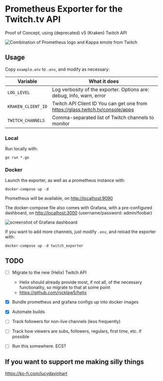 # Prometheus Exporter for the Twitch.tv API

Proof of Concept, using (deprecated) v5 (Kraken) Twitch API

![Combination of Prometheus logo and Kappa emote from Twitch](images/prometheus-kappa.png)


## Usage

Copy `example.env` to `.env`, and modify as necessary:

| Variable           | What it does                                                                    |
|--------------------|---------------------------------------------------------------------------------|
| `LOG_LEVEL`        | Log verbosity of the exporter. Options are: debug, info, warn, error            |
| `KRAKEN_CLIENT_ID` | Twitch API Client ID  You can get one from https://glass.twitch.tv/console/apps |
| `TWITCH_CHANNELS`  | Comma-separated list of Twitch channels to monitor                              |

### Local

Run locally with:

```
go run *.go
```

### Docker

Launch the exporter, as well as a prometheus instance with:

```
docker-compose up -d
```

Prometheus will be available, on [http://localhost:9090](http://localhost:9090)

The docker-compose file also comes with Grafana, with a pre-configured dashboard, on [http://localhost:3000](http://localhost:3000) (username/password: admin/foobar)

![screenshot of Grafana dashboard](images/grafana.png)

If you want to add more channels, just modify `.env`, and reload the exporter with:

```
docker-compose up -d twitch_exporter
```




## TODO

- [ ] Migrate to the new (Helix) Twitch API
  - Helix should already provide most, if not all, of the necessary functionality, so migrate to that at some point
  - https://github.com/nicklaw5/helix

- [X] Bundle prometheus and grafana configs up into docker images

- [X] Automate builds

- [ ] Track followers for non-live channels (less frequently)

- [ ] Track how viewers are subs, followers, regulars, first time, etc. if possible

- [ ] Run this somewhere. ECS?



## If you want to support me making silly things
https://ko-fi.com/lucydavinhart
